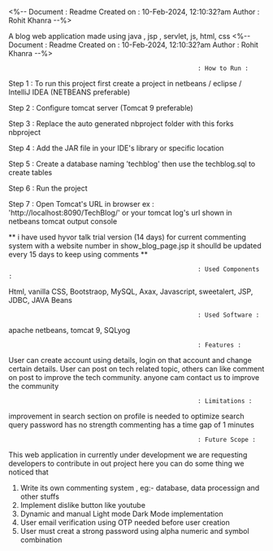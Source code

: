 <%-- 
    Document   : Readme
    Created on : 10-Feb-2024, 12:10:32?am
    Author     : Rohit Khanra
--%>

A blog web application made using java , jsp , servlet, js, html, css <%-- Document : Readme Created on : 10-Feb-2024, 12:10:32?am Author : Rohit Khanra --%>

                                   
                                                        : How to Run : 

Step 1 : To run this project first create a project in netbeans / eclipse / IntelliJ IDEA (NETBEANS preferable)

Step 2 : Configure tomcat server (Tomcat 9 preferable)

Step 3 : Replace the auto generated nbproject folder with this forks nbproject

Step 4 : Add the JAR file in your IDE's library or specific location

Step 5 : Create a database naming 'techblog' then use the techblog.sql to create tables

Step 6 : Run the project

Step 7 : Open Tomcat's URL in browser ex : 'http://localhost:8090/TechBlog/' or your tomcat log's url shown in netbeans tomcat output console

** i have used hyvor talk trial version (14 days) for current commenting system with a website number in show_blog_page.jsp it shoulld be updated every 15 days to keep using comments **


                                                        : Used Components : 

Html, vanilla CSS, Bootstraop, MySQL, Axax, Javascript, sweetalert, JSP, JDBC, JAVA Beans


                                                        : Used Software : 

apache netbeans, tomcat 9, SQLyog


                                                        : Features :

User can create account using details, login on that account and change certain details. 
User can post on tech related topic, others can like comment on post to improve the tech community.
anyone cam contact us to improve the community


                                                        : Limitations :

improvement in search section on profile is needed to optimize search query
password has no strength
commenting has a time gap of 1 minutes


                                                        : Future Scope : 

This web application in currently under development we are requesting developers to contribute in out project here you can do some thing we noticed that 
1. Write its own commenting system , eg:- database, data processign and other stuffs
2. Implement dislike button like youtube
3. Dynamic and manual Light mode Dark Mode implementation
4. User email verification using OTP needed before user creation
5. User must creat a strong password using alpha numeric and symbol combination